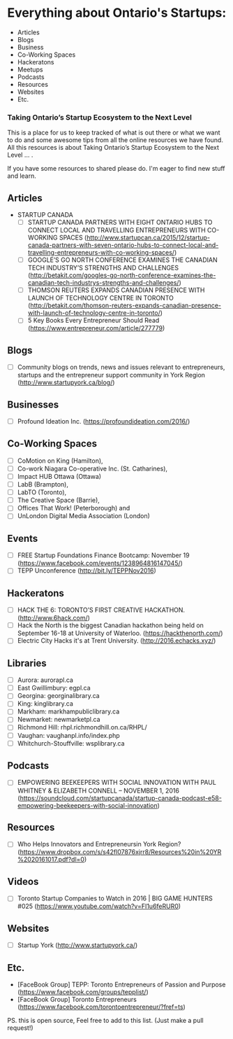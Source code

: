 # Everything about Ontario's Startups:

- Articles
- Blogs
- Business
- Co-Working Spaces
- Hackeratons
- Meetups
- Podcasts
- Resources
- Websites
- Etc.

### Taking Ontario’s Startup Ecosystem to the Next Level

This is a place for us to keep tracked of what is out there or what we want to do and some awesome tips from all the online resources we have found. All this resources is about Taking Ontario’s Startup Ecosystem to the Next Level ... .  

If you have some resources to shared please do. I'm eager to find new stuff and learn.

## Articles

- STARTUP CANADA
  - [ ] STARTUP CANADA PARTNERS WITH EIGHT ONTARIO HUBS TO CONNECT LOCAL AND TRAVELLING ENTREPRENEURS WITH CO-WORKING SPACES (http://www.startupcan.ca/2015/12/startup-canada-partners-with-seven-ontario-hubs-to-connect-local-and-travelling-entrepreneurs-with-co-working-spaces/)
  - [ ] GOOGLE’S GO NORTH CONFERENCE EXAMINES THE CANADIAN TECH INDUSTRY’S STRENGTHS AND CHALLENGES (http://betakit.com/googles-go-north-conference-examines-the-canadian-tech-industrys-strengths-and-challenges/)
  - [ ] THOMSON REUTERS EXPANDS CANADIAN PRESENCE WITH LAUNCH OF TECHNOLOGY CENTRE IN TORONTO (http://betakit.com/thomson-reuters-expands-canadian-presence-with-launch-of-technology-centre-in-toronto/)
  - [ ] 5 Key Books Every Entrepreneur Should Read (https://www.entrepreneur.com/article/277779)

## Blogs

  - [ ] Community blogs on trends, news and issues relevant to entrepreneurs, startups and the entrepreneur support community in York Region (http://www.startupyork.ca/blog/)

## Businesses

  - [ ] Profound Ideation Inc. (https://profoundideation.com/2016/)

## Co-Working Spaces

  - [ ] CoMotion on King (Hamilton), 
  - [ ] Co-work Niagara Co-operative Inc. (St. Catharines), 
  - [ ] Impact HUB Ottawa (Ottawa) 
  - [ ] LabB (Brampton), 
  - [ ] LabTO (Toronto), 
  - [ ] The Creative Space (Barrie), 
  - [ ] Offices That Work! (Peterborough) and 
  - [ ] UnLondon Digital Media Association (London) 

## Events

  - [ ] FREE Startup Foundations Finance Bootcamp: November 19 (https://www.facebook.com/events/1238964816147045/)
  - [ ] TEPP Unconference (http://bit.ly/TEPPNov2016)

## Hackeratons

  - [ ] HACK THE 6: TORONTO’S FIRST CREATIVE HACKATHON. (http://www.6hack.com/)
  - [ ] Hack the North is the biggest Canadian hackathon being held on September 16-18 at University of Waterloo. (https://hackthenorth.com/)
  - [ ] Electric City Hacks it's at Trent University. (http://2016.echacks.xyz/) 

## Libraries

  - [ ] Aurora:	aurorapl.ca
  - [ ] East Gwillimbury:	egpl.ca
  - [ ] Georgina:	georginalibrary.ca
  - [ ] King:	kinglibrary.ca
  - [ ] Markham:	markhampubliclibrary.ca
  - [ ] Newmarket:	newmarketpl.ca
  - [ ] Richmond	Hill:	rhpl.richmondhill.on.ca/RHPL/
  - [ ] Vaughan:	vaughanpl.info/index.php
  - [ ] Whitchurch-Stouffville:	wsplibrary.ca

## Podcasts

  - [ ] EMPOWERING BEEKEEPERS WITH SOCIAL INNOVATION WITH PAUL WHITNEY & ELIZABETH CONNELL – NOVEMBER 1, 2016 (https://soundcloud.com/startupcanada/startup-canada-podcast-e58-empowering-beekeepers-with-social-innovation)

## Resources

  - [ ] Who Helps Innovators and Entrepreneursin York Region? (https://www.dropbox.com/s/s42fl07876xjrr8/Resources%20in%20YR%2020161017.pdf?dl=0)

## Videos

  - [ ] Toronto Startup Companies to Watch in 2016 | BIG GAME HUNTERS #025 (https://www.youtube.com/watch?v=FI1u6feRUR0)

## Websites

  - [ ] Startup York (http://www.startupyork.ca/)

## Etc.

  - [FaceBook Group] TEPP: Toronto Entrepreneurs of Passion and Purpose (https://www.facebook.com/groups/tepplist/)
  - [FaceBook Group] Toronto Entrepreneurs (https://www.facebook.com/torontoentrepreneur/?fref=ts)

  PS. this is open source, Feel free to add to this list. (Just make a pull request!)